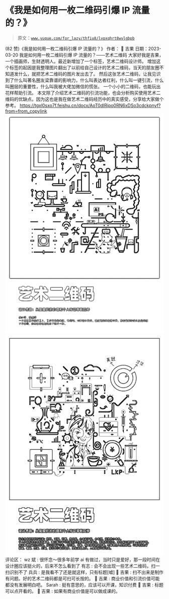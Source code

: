 # 《我是如何用一枚二维码引爆 IP 流量的？》

> 原文：[`www.yuque.com/for_lazy/thfiu8/lvpxqhrt8wvlgbpb`](https://www.yuque.com/for_lazy/thfiu8/lvpxqhrt8wvlgbpb)

<ne-h2 id="a5f9a32f" data-lake-id="a5f9a32f"><ne-heading-ext><ne-heading-anchor></ne-heading-anchor><ne-heading-fold></ne-heading-fold></ne-heading-ext><ne-heading-content><ne-text id="u3f71d439">(82 赞)《我是如何用一枚二维码引爆 IP 流量的？》</ne-text></ne-heading-content></ne-h2> <ne-p id="u6ed5f2e7" data-lake-id="u6ed5f2e7"><ne-text id="u062f67a4">作者：  吉果</ne-text></ne-p> <ne-p id="ued9c951c" data-lake-id="ued9c951c"><ne-text id="u5d59c901">日期：2023-03-20</ne-text></ne-p> <ne-p id="u042e7dfe" data-lake-id="u042e7dfe"><ne-text id="ueb4ba4f3">我是如何用一枚二维码引爆 IP 流量的？——艺术二维码</ne-text></ne-p> <ne-p id="u9ea301c0" data-lake-id="u9ea301c0"><ne-text id="u0d9a9813">大家好我是吉果，一个插画师，生财透明人。最近新增加了一个标签，艺术二维码设计师。</ne-text></ne-p> <ne-p id="uf76bf982" data-lake-id="uf76bf982"><ne-text id="u244c512a">增加这个标签的起因是我整理图片翻出了以前给自己设计的艺术二维码，当天的朋友圈不知道发什么，就把艺术二维码的图片发出去了。</ne-text> <ne-text id="u8c61de30">然后这张艺术二维码，让我见识到了什么叫著名圈友梁靠谱的影响力，什么叫表达者红利，什么叫一键引流，什么叫圈层的重要性，什么叫我被大佬加微信的慌张。</ne-text> <ne-text id="u1f4dde0c">一个小小的二维码，也能玩出花样帮助引流。</ne-text></ne-p> <ne-p id="u0148e43f" data-lake-id="u0148e43f"><ne-text id="u2bd58f70">本文除了介绍艺术二维码的引流功能，也会分析购买使用艺术二维码的优缺点。因为这也是我在做艺术二维码经历中的真实感受，分享给大家做个参考。</ne-text> [<ne-text id="u344c8ef4">https://tgxl0sxo7f.feishu.cn/docx/AoT0dlRipo0RN6xDSo3cdckpnyf?from=from_copylink</ne-text>](https://tgxl0sxo7f.feishu.cn/docx/AoT0dlRipo0RN6xDSo3cdckpnyf?from=from_copylink)<ne-card data-card-name="image" data-card-type="inline" id="esrZ9" data-event-boundary="card">![](img/b04b13c4de7d6d58379b68809f5600be.png)</ne-card></ne-p> <ne-p id="uc9b521a2" data-lake-id="uc9b521a2"><ne-card data-card-name="image" data-card-type="inline" id="y3k4O" data-event-boundary="card">![](img/3395e4052ac268302e2112b2d1cdb218.png)</ne-card></ne-p> <ne-hole id="u3b10447c" data-lake-id="u3b10447c"><ne-card data-card-name="hr" data-card-type="block" id="DDWFE" data-event-boundary="card"><ne-p id="u1e4e3121" data-lake-id="u1e4e3121"><ne-text id="u09af2f9e">评论区：</ne-text></ne-p> <ne-p id="uee4d8b0f" data-lake-id="uee4d8b0f"><ne-text id="ua0cb82df">wz 斌 : 很怀念～很多年前学 ai 有做过，当时只是爱好，那一段时间在设计圈应该挺火的，后来不怎么看到了</ne-text> <ne-text id="u251c121d">有志 : 会不会出现一些艺术二维码，扫一扫识别不了</ne-text> <ne-text id="u87387e34">兵兵 : 是我看不了还是就这样，只有标题[嘘]</ne-text> <ne-text id="ucafce92f"> 吉果 : 扫不出来是制作有问题。好的艺术二维码都是可扫可长按的。</ne-text> <ne-text id="u58007fa4"> 吉果 : 商业价值和引流价值可能都没有发展明白吧。</ne-text> <ne-text id="ua02c1240">Sarah : 挺有意思的，应该可以开课，知识付费</ne-text> <ne-text id="u69765b95"> 吉果 : 标题可以点开看的。</ne-text> <ne-text id="u94a7921b"> 吉果 : 如果有商业价值是可以做成课的。</ne-text></ne-p></ne-card></ne-hole>